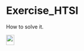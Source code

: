 # Exercise_HTSI
How to solve it.

<img src="svgs/71486f265f83bc1e3d2b6f67704bcc23.svg" align=middle width=21.91788224999999pt height=28.511366399999982pt/>
